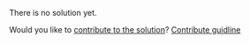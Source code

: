 
There is no solution yet.

Would you like to [contribute to the solution](https://github.com/BFEdev/BFE.dev-solutions/blob/main/problem/find-corresponding-node-in-two-identical-DOM-tree_en.md)? [Contribute guidline](https://github.com/BFEdev/BFE.dev-solutions#how-to-contribute)
